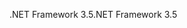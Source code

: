<span data-ttu-id="94eb0-101">.NET Framework 3.5</span><span class="sxs-lookup"><span data-stu-id="94eb0-101">.NET Framework 3.5</span></span>